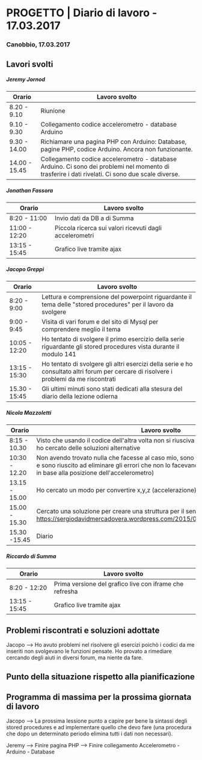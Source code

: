 

# PROGETTO | Diario di lavoro - 17.03.2017

### Canobbio, 17.03.2017

## Lavori svolti
##### Jeremy Jornod
|Orario        |Lavoro svolto                 |
|--------------|------------------------------|
|8.20 - 9.10 | Riunione|
|9.10 - 9.30 | Collegamento codice accelerometro - database Arduino |
|9.30 - 14.00 |Richiamare una pagina PHP con Arduino: Database, pagine PHP, codice Arduino. Ancora non funzionante.|
|14.00 - 15.45 |Collegamento codice accelerometro - database Arduino. Ci sono dei problemi nel momento di trasferire i dati rivelati. Ci sono due scale diverse.|

##### Jonathan Fassora
|Orario        |Lavoro svolto                 |
|--------------|------------------------------|
|8:20 - 11:00   |Invio dati da DB a di Summa |
|11:00 - 12:20   |Piccola ricerca sui valori ricevuti dagli accelerometri |
|13:15 - 15:45 |Grafico live tramite ajax |

##### Jacopo Greppi
|Orario        |Lavoro svolto                                     |
|--------------|--------------------------------------------------|
|8:20 - 9:00   | Lettura e comprensione del powerpoint riguardante il tema delle "stored procedures" per il lavoro da svolgere|
|9:00 - 9:45   | Visita di vari forum e del sito di Mysql per comprendere meglio il tema|
|10:05 - 12:20 | Ho tentato di svolgere il primo esercizio della serie riguardante gli stored procedures vista durante il modulo 141|
|13:15 - 15:30 | Ho tentato di svolgere gli altri esercizi della serie e ho consultato altri forum per cercare di risolvere i problemi da me riscontrati| 
|15.30 - 15:45 | Gli ultimi minuti sono stati dedicati alla stesura del diario della lezione odierna|                              |

##### Nicola Mazzoletti
|Orario        |Lavoro svolto                 |
|--------------|------------------------------|
|8:15 - 10.30   |Visto che usando il codice dell'altra volta non si riusciva ad ottenere ciò che si voleva, ho cercato delle soluzioni alternative          |
|10:30 - 12.20 |Non avendo trovato nulla che facesse al caso mio, sono tornato sul codice precedente e sono riuscito ad eliminare gli errori che non lo facevano funzionare. (Ora ritorna X,Y,Z in base alla posizione dell'accelerometro)     |
|13.15 - 15.00           | Ho cercato un modo per convertire x,y,z (accelerazione) nella scala richter                           |
|15.00 - 15.30| Cercato una soluzione per creare una struttura per il sensore (es: https://sergiodavidmercadovera.wordpress.com/2015/07/07/sismografoseismograph/)|
|15.30 -15.45| Diario|

##### Riccardo di Summa
|Orario        |Lavoro svolto                 |
|--------------|------------------------------|
|8:20 - 12:20   |Prima versione del grafico live con iframe che refresha |
|13:15 - 15:45 |Grafico live tramite ajax |


##  Problemi riscontrati e soluzioni adottate
Jacopo --> Ho avuto problemi nel risolvere gli esercizi poichò i codici da me inseriti non svolgevano le funzioni pensate. Ho provato a rimediare cercando degli aiuti in diversi forum, ma niente da fare.


##  Punto della situazione rispetto alla pianificazione


## Programma di massima per la prossima giornata di lavoro
Jacopo --> La prossima lessione punto a capire per bene la sintassi degli stored procedures e ad implementare quello che devo fare (una procedura che dopo un determinato periodo elimina tutti i dati non necessari).

Jeremy --> Finire pagina PHP
       --> Finire collegamento Accelerometro - Arduino - Database


